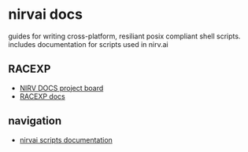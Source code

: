 # nirvai docs

guides for writing cross-platform, resiliant posix compliant shell scripts.
includes documentation for scripts used in nirv.ai

## RACEXP

- [NIRV DOCS project board](https://github.com/orgs/nirv-ai/projects/6/views/1?filterQuery=repo%3A%22nirv-ai%2Fdocs%22)
- [RACEXP docs](https://github.com/noahehall/theBookOfNoah/blob/master/0current/architectural%20thinking/0racexp.md)

## navigation

- [nirvai scripts documentation](./scripts.md)
